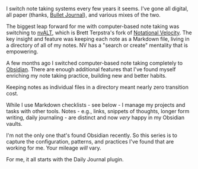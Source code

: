 I switch note taking systems every few years it seems. I've gone all digital, all paper (thanks, [Bullet Journal](https://bulletjournal.com/)), and various mixes of the two.

The biggest leap forward for me with computer-based note taking was switching to [nvALT](https://brettterpstra.com/projects/nvalt/), which is Brett Terpstra's fork of [Notational Velocity](https://notational.net/). The key insight and feature was keeping each note as a Markdown file, living in a directory of all of my notes. NV has a "search or create" mentality that is empowering.

A few months ago I switched computer-based note taking completely to [Obsidian](https://obsidian.md). There are enough additional features that I've found myself enriching my note taking practice, building new and better habits. 

Keeping notes as individual files in a directory meant nearly zero transition cost. 

While I use Markdown checklists - see below - I manage my projects and tasks with other tools. Notes - e.g., links, snippets of thoughts, longer form writing, daily journaling - are distinct and now _very_ happy in my Obsidian vaults.

I'm not the only one that's found Obsidian recently. So this series is to capture the configuration, patterns, and practices I've found that are working for me. Your mileage _will_ vary.

For me, it all starts with the Daily Journal plugin.
